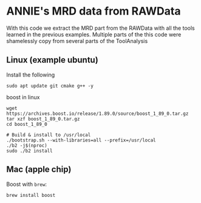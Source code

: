 # ANNIE's **MRD** data from RAWData

With this code we extract the MRD part from the RAWData with all the tools learned in the previous examples. Multiple parts of the this code were shamelessly copy from several parts of the ToolAnalysis

## Linux (example ubuntu)
Install the following
```
sudo apt update git cmake g++ -y
```

boost in linux
```
wget https://archives.boost.io/release/1.89.0/source/boost_1_89_0.tar.gz
tar xzf boost_1_89_0.tar.gz
cd boost_1_89_0

# Build & install to /usr/local
./bootstrap.sh --with-libraries=all --prefix=/usr/local
./b2 -j$(nproc)
sudo ./b2 install
```

## Mac (apple chip)
Boost with `brew`:
```
brew install boost
```
